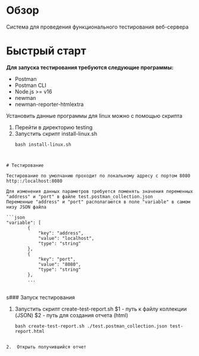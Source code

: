 
# Обзор

Система для проведения функционального тестирования веб-сервера 

# Быстрый старт

**Для запуска тестирования требуются следующие программы:**
- Postman
- Postman CLI
- Node.js >= v16
- newman
- newman-reporter-htmlextra


Установить данные программы для linux можно с помощью скрипта 

1. Перейти в директорию testing
2. Запустить скрипт install-linux.sh
   ```shell
   bash install-linux.sh
```


# Тестирование

Тестирование по умолчанию проходит по локальному адресу с портом 8080
http::/localhost:8080

Для изменения данных параметров требуется поменять значения переменных "address" и "port" в файле test.postman_collection.json
Переменные "address" и "port" располагаются в поле "variable" в самом низу JSON файла

```json
"variable": [
        {
            "key": "address",
            "value": "localhost",
            "type": "string"
        },
        {
            "key": "port",
            "value": "8080",
            "type": "string"
        },
        ...
```
\
s### Запуск тестирования

1. Запустить скрипт create-test-report.sh
   $1 - путь к файлу коллекции (JSON)
   $2 - путь для создания отчета (html)
   
   ```shell
   bash create-test-report.sh ./test.postman_collection.json test-report.html
```

2.  Открыть получившийся отчет